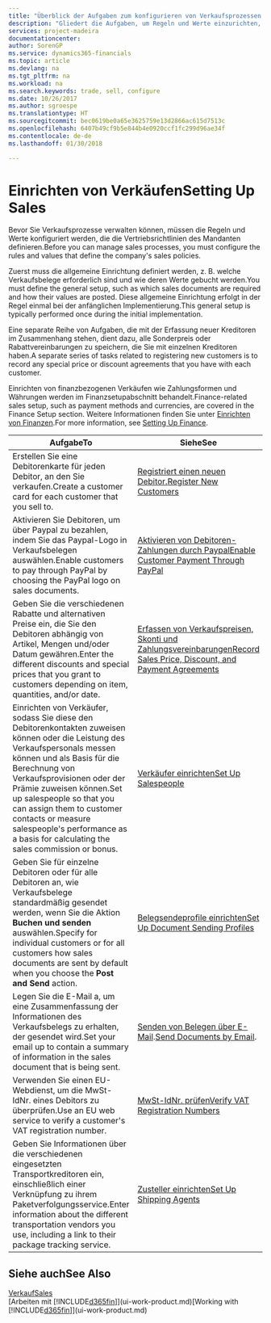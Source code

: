 ```yaml
---
title: "Überblick der Aufgaben zum konfigurieren von Verkaufsprozessen | Microsoft Docs"
description: "Gliedert die Aufgaben, um Regeln und Werte einzurichten, um Ihre Vertriebsrichtlinien und Arbeitsgänge zu definieren."
services: project-madeira
documentationcenter: 
author: SorenGP
ms.service: dynamics365-financials
ms.topic: article
ms.devlang: na
ms.tgt_pltfrm: na
ms.workload: na
ms.search.keywords: trade, sell, configure
ms.date: 10/26/2017
ms.author: sgroespe
ms.translationtype: HT
ms.sourcegitcommit: bec0619be0a65e3625759e13d2866ac615d7513c
ms.openlocfilehash: 6407b49cf9b5e844b4e0920ccf1fc299d96ae34f
ms.contentlocale: de-de
ms.lasthandoff: 01/30/2018

---
```

# <a name="setting-up-sales"></a><span data-ttu-id="cbb0d-103">Einrichten von Verkäufen</span><span class="sxs-lookup"><span data-stu-id="cbb0d-103">Setting Up Sales</span></span>
<span data-ttu-id="cbb0d-104">Bevor Sie Verkaufsprozesse verwalten können, müssen die Regeln und Werte konfiguriert werden, die die Vertriebsrichtlinien des Mandanten definieren.</span><span class="sxs-lookup"><span data-stu-id="cbb0d-104">Before you can manage sales processes, you must configure the rules and values that define the company's sales policies.</span></span>

<span data-ttu-id="cbb0d-105">Zuerst muss die allgemeine Einrichtung definiert werden, z. B. welche Verkaufsbelege erforderlich sind und wie deren Werte gebucht werden.</span><span class="sxs-lookup"><span data-stu-id="cbb0d-105">You must define the general setup, such as which sales documents are required and how their values are posted.</span></span> <span data-ttu-id="cbb0d-106">Diese allgemeine Einrichtung erfolgt in der Regel einmal bei der anfänglichen Implementierung.</span><span class="sxs-lookup"><span data-stu-id="cbb0d-106">This general setup is typically performed once during the initial implementation.</span></span>

<span data-ttu-id="cbb0d-107">Eine separate Reihe von Aufgaben, die mit der Erfassung neuer Kreditoren im Zusammenhang stehen, dient dazu, alle Sonderpreis oder Rabattvereinbarungen zu speichern, die Sie mit einzelnen Kreditoren haben.</span><span class="sxs-lookup"><span data-stu-id="cbb0d-107">A separate series of tasks related to registering new customers is to record any special price or discount agreements that you have with each customer.</span></span>

<span data-ttu-id="cbb0d-108">Einrichten von finanzbezogenen Verkäufen wie Zahlungsformen und Währungen werden im Finanzsetupabschnitt behandelt.</span><span class="sxs-lookup"><span data-stu-id="cbb0d-108">Finance-related sales setup, such as payment methods and currencies, are covered in the Finance Setup section.</span></span> <span data-ttu-id="cbb0d-109">Weitere Informationen finden Sie unter [Einrichten von Finanzen](finance-setup-finance.md).</span><span class="sxs-lookup"><span data-stu-id="cbb0d-109">For more information, see [Setting Up Finance](finance-setup-finance.md).</span></span>

| <span data-ttu-id="cbb0d-110">Aufgabe</span><span class="sxs-lookup"><span data-stu-id="cbb0d-110">To</span></span> | <span data-ttu-id="cbb0d-111">Siehe</span><span class="sxs-lookup"><span data-stu-id="cbb0d-111">See</span></span> |
| --- | --- |
| <span data-ttu-id="cbb0d-112">Erstellen Sie eine Debitorenkarte für jeden Debitor, an den Sie verkaufen.</span><span class="sxs-lookup"><span data-stu-id="cbb0d-112">Create a customer card for each customer that you sell to.</span></span> |[<span data-ttu-id="cbb0d-113">Registriert einen neuen Debitor.</span><span class="sxs-lookup"><span data-stu-id="cbb0d-113">Register New Customers</span></span>](sales-how-register-new-customers.md) |
| <span data-ttu-id="cbb0d-114">Aktivieren Sie Debitoren, um über Paypal zu bezahlen, indem Sie das Paypal-Logo in Verkaufsbelegen auswählen.</span><span class="sxs-lookup"><span data-stu-id="cbb0d-114">Enable customers to pay through PayPal by choosing the PayPal logo on sales documents.</span></span> |[<span data-ttu-id="cbb0d-115">Aktivieren von Debitoren-Zahlungen durch Paypal</span><span class="sxs-lookup"><span data-stu-id="cbb0d-115">Enable Customer Payment Through PayPal</span></span>](sales-how-enable-payment-service-extensions.md) |
| <span data-ttu-id="cbb0d-116">Geben Sie die verschiedenen Rabatte und alternativen Preise ein, die Sie den Debitoren abhängig von Artikel, Mengen und/oder Datum gewähren.</span><span class="sxs-lookup"><span data-stu-id="cbb0d-116">Enter the different discounts and special prices that you grant to customers depending on item, quantities, and/or date.</span></span> |[<span data-ttu-id="cbb0d-117">Erfassen von Verkaufspreisen, Skonti und Zahlungsvereinbarungen</span><span class="sxs-lookup"><span data-stu-id="cbb0d-117">Record Sales Price, Discount, and Payment Agreements</span></span>](sales-how-record-sales-price-discount-payment-agreements.md) |
| <span data-ttu-id="cbb0d-118">Einrichten von Verkäufer, sodass Sie diese den Debitorenkontakten zuweisen können oder die Leistung des Verkaufspersonals messen können und als Basis für die Berechnung von Verkaufsprovisionen oder der Prämie zuweisen können.</span><span class="sxs-lookup"><span data-stu-id="cbb0d-118">Set up salespeople so that you can assign them to customer contacts or measure salespeople's performance as a basis for calculating the sales commission or bonus.</span></span> |[<span data-ttu-id="cbb0d-119">Verkäufer einrichten</span><span class="sxs-lookup"><span data-stu-id="cbb0d-119">Set Up Salespeople</span></span>](sales-how-setup-salespeople.md) |
| <span data-ttu-id="cbb0d-120">Geben Sie für einzelne Debitoren oder für alle Debitoren an, wie Verkaufsbelege standardmäßig gesendet werden, wenn Sie die Aktion **Buchen und senden** auswählen.</span><span class="sxs-lookup"><span data-stu-id="cbb0d-120">Specify for individual customers or for all customers how sales documents are sent by default when you choose the **Post and Send** action.</span></span> |[<span data-ttu-id="cbb0d-121">Belegsendeprofile einrichten</span><span class="sxs-lookup"><span data-stu-id="cbb0d-121">Set Up Document Sending Profiles</span></span>](sales-how-setup-document-send-profiles.md) |
| <span data-ttu-id="cbb0d-122">Legen Sie die E-Mail a, um eine Zusammenfassung der Informationen des Verkaufsbelegs zu erhalten, der gesendet wird.</span><span class="sxs-lookup"><span data-stu-id="cbb0d-122">Set your email up to contain a summary of information in the sales document that is being sent.</span></span> |<span data-ttu-id="cbb0d-123">[Senden von Belegen über E-Mail](ui-how-send-documents-email.md).</span><span class="sxs-lookup"><span data-stu-id="cbb0d-123">[Send Documents by Email](ui-how-send-documents-email.md).</span></span> |
|<span data-ttu-id="cbb0d-124">Verwenden Sie einen EU-Webdienst, um die MwSt-IdNr. eines Debitors zu überprüfen.</span><span class="sxs-lookup"><span data-stu-id="cbb0d-124">Use an EU web service to verify a customer's VAT registration number.</span></span>|[<span data-ttu-id="cbb0d-125">MwSt-IdNr. prüfen</span><span class="sxs-lookup"><span data-stu-id="cbb0d-125">Verify VAT Registration Numbers</span></span>](finance-setup-vat.md)|
|<span data-ttu-id="cbb0d-126">Geben Sie Informationen über die verschiedenen eingesetzten Transportkreditoren ein, einschließlich einer Verknüpfung zu ihrem Paketverfolgungsservice.</span><span class="sxs-lookup"><span data-stu-id="cbb0d-126">Enter information about the different transportation vendors you use, including a link to their package tracking service.</span></span>|[<span data-ttu-id="cbb0d-127">Zusteller einrichten</span><span class="sxs-lookup"><span data-stu-id="cbb0d-127">Set Up Shipping Agents</span></span>](sales-how-to-set-up-shipping-agents.md)|

## <a name="see-also"></a><span data-ttu-id="cbb0d-128">Siehe auch</span><span class="sxs-lookup"><span data-stu-id="cbb0d-128">See Also</span></span>
[<span data-ttu-id="cbb0d-129">Verkauf</span><span class="sxs-lookup"><span data-stu-id="cbb0d-129">Sales</span></span>](sales-manage-sales.md)  
<span data-ttu-id="cbb0d-130">[Arbeiten mit [!INCLUDE[d365fin](includes/d365fin_md.md)]](ui-work-product.md)</span><span class="sxs-lookup"><span data-stu-id="cbb0d-130">[Working with [!INCLUDE[d365fin](includes/d365fin_md.md)]](ui-work-product.md)</span></span>

